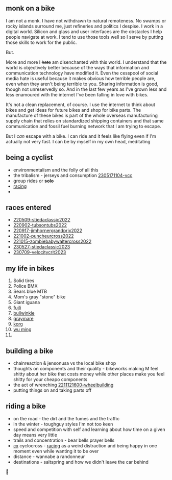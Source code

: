 ## monk on a bike

I am not a monk. I have not withdrawn to natural remoteness. No swamps or rocky islands surround me, just refineries and politics I despise. I work in a digital world. Silicon and glass and user interfaces are the obstacles I help people navigate at work. I tend to use those tools well so I serve by putting those skills to work for the public.

But.

More and more I ~~hate~~ am disenchanted with this world. I understand that the world is objectively better because of the ways that information and communication technology have modified it. Even the cesspool of social media hate is useful because it makes obvious how terrible people are, even when they aren't being terrible to you. Sharing information is good, though not unreservedly so. And in the last few years as I've grown less and less enamoured with the internet I've been falling in love with bikes.

It's not a clean replacement, of course. I use the internet to think about bikes and get ideas for future bikes and shop for bike parts. The manufacture of these bikes is part of the whole overseas manufacturing supply chain that relies on standardized shipping containers and that same communication and fossil fuel burning network that I am trying to escape.

But I *can* escape with a bike. I can ride and it feels like flying even if I'm actually not very fast. I can be by myself in my own head, meditating

## being a cyclist

* environmentalism and the folly of all this
* the tribalism - jerseys and consumption [2305171104-vcc](2305171104-vcc.md)
* group rides or **solo**
* [racing](racing.md)
* 

## races entered

* [220509-stiedaclassic2022](220509-stiedaclassic2022.md)
* [220902-tubsontubs2022](220902-tubsontubs2022.md)
* [220917-jimhornergrandprix2022](220917-jimhornergrandprix2022.md)
* [221002-puncheurcross2022](221002-puncheurcross2022.md)
* [221015-zombiebabywaltercross2022](221015-zombiebabywaltercross2022.md)
* [230527-stiedaclassic2023](230527-stiedaclassic2023.md)
* [230709-velocitycrit2023](230709-velocitycrit2023.md)

## my life in bikes

1. Solid tires
2. Police BMX
3. Sears blue MTB
4. Mom's gray "stone" bike
5. Giant iguana
6. [fujli](fujli.md)
7. [bullwinkle](bullwinkle.md)
8. [graymare](graymare.md) 
9. [korg](korg.md)
10. [wu ming](wuming.md)
11. 

## building a bike

* chainreaction & jensonusa vs the local bike shop
* thoughts on components and their quality - bikeworks making M feel shitty about her bike that costs money while other places make you feel shitty for your cheapo components
* the act of wrenching [2211121600-wheelbuilding](2211121600-wheelbuilding.md)
* putting things on and taking parts off

## riding a bike

* on the road - the dirt and the fumes and the traffic
* in the winter - toughguy styles I'm not too keen
* speed and competition with self and learning about how time on a given day means very little 
* trails and concentration - bear bells prayer bells
* [cx](cx.md) cyclocross - [racing](racing.md) as a weird distraction and being happy in one moment even while wanting it to be over
* distance - wannabe a randonneur
* destinations - saltspring and how we didn't leave the car behind


:bicyclist:
